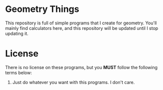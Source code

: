 # Geometry Things
This repository is full of simple programs that I create for geometry. You'll mainly find calculators here, and this repository will be updated until I stop updating it.

# License
There is no license on these programs, but you **MUST** follow the following terms below:

1. Just do whatever you want with this programs. I don't care.
